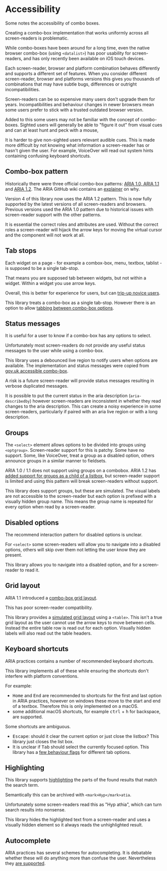 # Accessibility

Some notes the accessibility of combo boxes.

Creating a combo-box implementation that works uniformly across all screen-readers is problematic.

While combo-boxes have been around for a long time, even the native browser combo-box (using `<datalist>`)
has poor usability for screen-readers, and has only recently been available on iOS touch devices.

Each screen-reader, browser and platform combination behaves differently and supports a different set of features.
When you consider different screen-reader, browser and platforms versions this gives you thousands of combinations
that may have subtle bugs, differences or outright incompatibilities.

Screen-readers can be so expensive many users don't upgrade them for years. Incompatibilities and
behaviour changes in newer browsers mean some users prefer to stick with a trusted outdated browser version.

Added to this some users may not be familiar with the concept of combo-boxes.
Sighted users will generally be able to "figure it out" from visual cues and can at least hunt and peck with a mouse,

It is harder to give non-sighted users relevant audible cues. This is made more difficult by not knowing what
information a screen-reader has or hasn't given the user. For example, VoiceOver will read out system hints containing
confusing keyboard shortcuts.

## Combo-box pattern

Historically there were three official combo-box patterns: [ARIA 1.0, ARIA 1.1](https://www.w3.org/TR/2017/NOTE-wai-aria-practices-1.1-20171214/examples/combobox/aria1.1pattern/listbox-combo.html)
and [ARIA 1.2](https://www.w3.org/WAI/ARIA/apg/patterns/combobox/). The ARIA GitHub wiki contains an
[explainer](https://github.com/w3c/aria/wiki/Resolving-ARIA-1.1-Combobox-Issues/cbb0814a100eef3378c9962c162eef1cd05a4ba1) on why.

Version 4 of this library now uses the ARIA 1.2 pattern. This is now fully supported by the latest versions of all screen-readers and browsers.
Previous versions used the ARIA 1.0 pattern due to historical issues with screen-reader support with the other patterns.

It is essential the correct roles and attributes are used. Without the correct roles a screen-reader will hijack the arrow
keys for moving the virtual cursor and the component will not work at all.

## Tab stops

Each widget on a page - for example a combox-box, menu, textbox, tablist - is supposed to be a single tab-stop.

That means you are supposed tab between widgets, but not within a widget. Within a widget you use arrow keys.

Overall, this is better for experience for users, but can [trip-up novice users](http://simplyaccessible.com/article/danger-aria-tabs/).

This library treats a combo-box as a single tab-stop. However there is an option to allow [tabbing between combo-box options](combo_box.md#tabbetweenoptions-boolean--false).

## Status messages

It is useful for a user to know if a combo-box has any options to select.

Unfortunately most screen-readers do not provide any useful status messages to the user while using a combo-box.

This library uses a debounced live region to notify users when options are available. The implementation and status messages
were copied from [gov.uk accessible combo-box](https://github.com/alphagov/accessible-autocomplete).

A risk is a future screen-reader will provide status messages resulting in verbose duplicated messages.

It is possible to put the current status in the aria description (`aria-describedby`) however screen-readers
are inconsistent in whether they read changes to the aria description. This can create a noisy experience in
some screen-readers, particularly if paired with an aria live region or with a long description.

## Groups

The `<select>` element allows options to be divided into groups using `<optgroup>`. Screen-reader support
for this is patchy. Some have no support. Some, like VoiceOver, treat a group as a disabled option, others announce
groups in a similar manner to fieldsets.

ARIA 1.0 / 1.1 does not support using groups on a combobox. ARIA 1.2 has [added support for groups as a child of a listbox](https://w3c.github.io/aria/#substantive-changes-since-the-wai-aria-1-1-recommendation),
but screen-reader support is limited and using this pattern will break screen-readers without support.

This library does support groups, but these are simulated. The visual labels are not accessible to the screen-reader
but each option is prefixed with a visually hidden group name. This means the group name is repeated for every option when read by a screen-reader.

## Disabled options

The recommend interaction pattern for disabled options is unclear.

For `<select>` some screen-readers will allow you to navigate into a disabled options, others will skip over them not
letting the user know they are present.

This library allows you to navigate into a disabled option, and for a screen-reader to read it.

## Grid layout

ARIA 1.1 introduced a [combo-box grid layout](https://www.w3.org/TR/wai-aria-practices-1.1/#grid-popup-keyboard-interaction).

This has poor screen-reader compatibility.

This library provides a [simulated grid layout](combo_box_table.md) using a `<table>`. This isn't a true grid layout as the user
cannot use the arrow keys to move between cells. Instead the entire table row is read out for each option.
Visually hidden labels will also read out the table headers.

## Keyboard shortcuts

ARIA practices contains a number of recommended keyboard shortcuts.

This library implements all of these while ensuring the shortcuts don't interfere with platform conventions.

For example:

- <kbd>Home</kbd> and <kbd>End</kbd> are recommended to shortcuts for the first and last option in ARIA practices, however
  on windows these move to the start and end of a textbox. Therefore this is only implemented on a macOS.
- some additional macOS shortcuts, for example <kbd>ctrl</kbd> + <kbd>h</kbd> for backspace, are supported.

Some shortcuts are ambiguous.

- <kbd>Escape</kbd>: should it clear the current option or just close the listbox? This library just closes the list box.
- It is unclear if <kbd>Tab</kbd> should select the currently focused option. This library has a [few behaviour flags](combo_box.md#tabautocomplete-boolean--false) for
  different tab options.

## Highlighting

This library supports [highlighting](highlighters.md) the parts of the found results that match the search term.

Semantically this can be archived with `<mark>Hyp</mark>atia`.

Unfortunately some screen-readers read this as "Hyp athia", which can turn search results into nonsense.

This library hides the highlighted text from a screen-reader and uses a visually hidden element so it always reads the unhighlighted result.

## Autocomplete

ARIA practices has several schemes for autocompleting. It is debatable whether these will do anything more
than confuse the user. Nevertheless they [are supported](combo_box.md#autoselect-boolean--inline--false).
